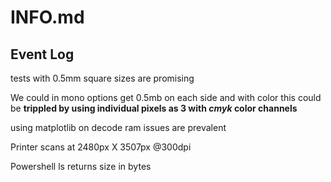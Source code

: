 # INFO.md

## Event Log

tests with 0.5mm square sizes are promising

We could in mono options get 0.5mb on each side and with color this could be **trippled by using individual pixels as 3 with _cmyk_ color channels**

using matplotlib on decode ram issues are prevalent

Printer scans at 2480px X 3507px @300dpi

Powershell ls returns size in bytes
